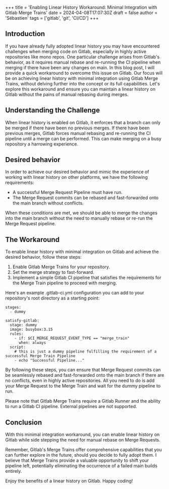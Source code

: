 +++
title = 'Enabling Linear History Workaround: Minimal Integration with Gitlab Merge Trains'
date = 2024-04-08T17:07:30Z
draft = false
author = 'Sébastien'
tags = ['gitlab', 'git', 'CI/CD']
+++

## Introduction

If you have already fully adopted linear history you may have encountered challenges when merging code on Gitlab, especially in highly active repositories like mono repos. One particular challenge arises from Gitlab's behavior, as it requires manual rebase and re-running the CI pipeline when merging if there have been any changes on main. In this blog post, I will provide a quick workaround to overcome this issue on Gitlab. Our focus will be on achieving linear history with minimal integration using Gitlab Merge Trains, without delving further into the concept or its full capabilities. Let's explore this workaround and ensure you can maintain a linear history on Gitlab without the pains of manual rebasing during merges.

## Understanding the Challenge
When linear history is enabled on Gitlab, it enforces that a branch can only be merged if there have been no previous merges. If there have been previous merges, Gitlab forces manual rebasing and re-running the CI pipeline until a merge can be performed. This can make merging on a busy repository a harrowing experience.

## Desired behavior
In order to achieve our desired behavior and mimic the experience of working with linear history on other platforms, we have the following requirements:

- A successful Merge Request Pipeline must have run.
- The Merge Request commits can be rebased and fast-forwarded onto the main branch without conflicts.

When these conditions are met, we should be able to merge the changes into the main branch without the need to manually rebase or re-run the Merge Request pipeline.


## The Workaround
To enable linear history with minimal integration on Gitlab and achieve the desired behavior, follow these steps:

1. Enable Gitlab Merge Trains for your repository.
2. Set the merge strategy to fast-forward.
3. Implement a simple Gitlab CI pipeline that satisfies the requirements for the Merge Train pipeline to proceed with merging.

Here's an example .gitlab-ci.yml configuration you can add to your repository's root directory as a starting point:

```yaml{hl_lines=[9]}
stages:
  - dummy

satisfy-gitlab:
  stage: dummy
  image: busybox:3.15
  rules:
    - if: $CI_MERGE_REQUEST_EVENT_TYPE == "merge_train"
      when: always
  script:
    # this is just a dummy pipeline fulfilling the requirement of a successful Merge Train Pipeline
    - echo "Successful Pipeline..."
```
By following these steps, you can ensure that Merge Request commits can be seamlessly rebased and fast-forwarded onto the main branch if there are no conflicts, even in highly active repositories. All you need to do is add your Merge Request to the Merge Train and wait for the dummy pipeline to run.

Please note that Gitlab Merge Trains require a Gitlab Runner and the ability to run a Gitlab CI pipeline. External pipelines are not supported.

## Conclusion
With this minimal integration workaround, you can enable linear history on Gitlab while side stepping the need for manual rebase on Merge Requests.

Remember, Gitlab's Merge Trains offer comprehensive capabilities that you can further explore in the future, should you decide to fully adopt them. I believe that Merge Trains provide a valuable opportunity to shift your pipeline left, potentially eliminating the occurrence of a failed main builds entirely.

Enjoy the benefits of a linear history on Gitlab. Happy coding!